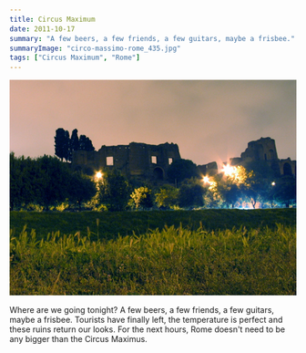 ```yaml
---
title: Circus Maximum
date: 2011-10-17
summary: "A few beers, a few friends, a few guitars, maybe a frisbee."
summaryImage: "circo-massimo-rome_435.jpg"
tags: ["Circus Maximum", "Rome"]
---
```


![](circo-massimo-rome_435.jpg)

Where are we going tonight? A few beers, a few friends, a few guitars, maybe a frisbee. Tourists have finally left, the temperature is perfect and these ruins return our looks. For the next hours, Rome doesn't need to be any bigger than the Circus Maximus.